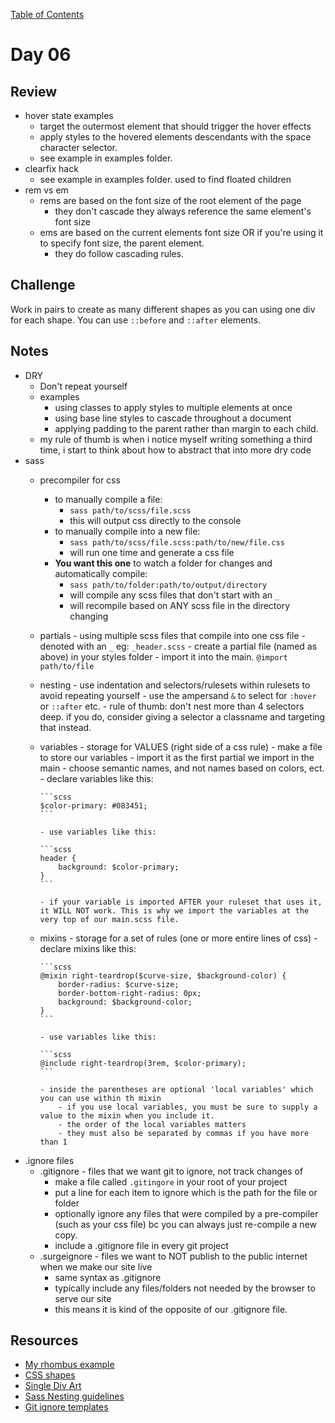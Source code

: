 
[Table of Contents](/README.md)

# Day 06

## Review
- hover state examples
	- target the outermost element that should trigger the hover effects
	- apply styles to the hovered elements descendants with the space character selector.
	- see example in examples folder.
- clearfix hack
	- see example in examples folder. used to find floated children
- rem vs em
	- rems are based on the font size of the root element of the page
		- they don't cascade they always reference the same element's font size
	- ems are based on the current elements font size OR if you're using it to specify font size, the parent element.
		- they do follow cascading rules.

## Challenge
Work in pairs to create as many different shapes as you can using one div for each shape. You can use `::before` and `::after` elements.

## Notes
- DRY
	- Don't repeat yourself
	- examples
		- using classes to apply styles to multiple elements at once
		- using base line styles to cascade throughout a document
		- applying padding to the parent rather than margin to each child.
	- my rule of thumb is when i notice myself writing something a third time, i start to think about how to abstract that into more dry code
- sass
	- precompiler for css
		- to manually compile a file:
			- `sass path/to/scss/file.scss`
			- this will output css directly to the console
		- to manually compile into a new file:
			- `sass path/to/scss/file.scss:path/to/new/file.css`
			- will run one time and generate a css file
		- **You want this one** to watch a folder for changes and automatically compile:
			- `sass path/to/folder:path/to/output/directory`
			- will compile any scss files that don't start with an `_`
			- will recompile based on ANY scss file in the directory changing
  - partials
		- using multiple scss files that compile into one css file
		- denoted with an `_` eg: `_header.scss`
		- create a partial file (named as above) in your styles folder
		- import it into the main. `@import path/to/file`
  - nesting
		- use indentation and selectors/rulesets within rulesets to avoid repeating yourself
		- use the ampersand `&` to select for `:hover` or `::after` etc.
		- rule of thumb: don't nest more than 4 selectors deep. if you do, consider giving a selector a classname and targeting that instead.
  - variables
		- storage for VALUES (right side of a css rule)
		- make a file to store our variables
		- import it as the first partial we import in the main
		- choose semantic names, and not names based on colors, ect.
		- declare variables like this:

		```scss
		$color-primary: #083451;
		```

		- use variables like this:

		```scss
		header {
			background: $color-primary;
		}
		```

		- if your variable is imported AFTER your ruleset that uses it, it WILL NOT work. This is why we import the variables at the very top of our main.scss file.
  - mixins
		- storage for a set of rules (one or more entire lines of css)
		- declare mixins like this:

		```scss
		@mixin right-teardrop($curve-size, $background-color) {
			border-radius: $curve-size;
			border-bottom-right-radius: 0px;
			background: $background-color;
		}
		```

		- use variables like this:

		```scss
		@include right-teardrop(3rem, $color-primary);
		```

		- inside the parentheses are optional 'local variables' which you can use within th mixin
			- if you use local variables, you must be sure to supply a value to the mixin when you include it.
			- the order of the local variables matters
			- they must also be separated by commas if you have more than 1
- .ignore files
	- .gitignore - files that we want git to ignore, not track changes of
		- make a file called `.gitingore` in your root of your project
		- put a line for each item to ignore which is the path for the file or folder
		- optionally ignore any files that were compiled by a pre-compiler (such as your css file) bc you can always just re-compile a new copy.
		- include a .gitignore file in every git project
	- .surgeignore - files we want to NOT publish to the public internet when we make our site live
		- same syntax as .gitignore
		- typically include any files/folders not needed by the browser to serve our site
		- this means it is kind of the opposite of our .gitignore file.

## Resources
- [My rhombus example](https://codepen.io/nicerhugs/pen/pEdJNb)
- [CSS shapes](https://css-tricks.com/examples/ShapesOfCSS/)
- [Single Div Art](http://a.singlediv.com/)
- [Sass Nesting guidelines](http://thesassway.com/beginner/the-inception-rule)
- [Git ignore templates](https://www.gitignore.io/)
